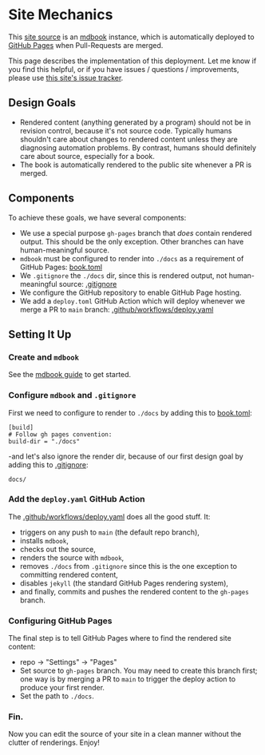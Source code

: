# Site Mechanics

This [site source](https://github.com/nathan-at-least/nathan-at-least.github.io) is an [mdbook](https://rust-lang.github.io/mdBook/) instance, which is automatically deployed to [GitHub Pages](https://pages.github.com/) when Pull-Requests are merged.

This page describes the implementation of this deployment. Let me know if you find this helpful, or if you have issues / questions / improvements, please use [this site's issue tracker](https://github.com/nathan-at-least/nathan-at-least.github.io/issues).

## Design Goals

- Rendered content (anything generated by a program) should not be in revision control, because it's not source code. Typically humans shouldn't care about changes to rendered content unless they are diagnosing automation problems. By contrast, humans should definitely care about source, especially for a book.
- The book is automatically rendered to the public site whenever a PR is merged.

## Components

To achieve these goals, we have several components:

- We use a special purpose `gh-pages` branch that *does* contain rendered output. This should be the only exception. Other branches can have human-meaningful source.
- `mdbook` must be configured to render into `./docs` as a requirement of GitHub Pages: [book.toml](https://github.com/nathan-at-least/nathan-at-least.github.io/blob/8e77b8babaf681fa67cd08575a3b0d9dc8e85532/book.toml#L8-L10)
- We `.gitignore` the `./docs` dir, since this is rendered output, not human-meaningful source: [.gitignore](https://github.com/nathan-at-least/nathan-at-least.github.io/blob/8e77b8babaf681fa67cd08575a3b0d9dc8e85532/.gitignore#L1)
- We configure the GitHub repository to enable GitHub Page hosting.
- We add a `deploy.toml` GitHub Action which will deploy whenever we merge a PR to `main` branch: [.github/workflows/deploy.yaml](https://github.com/nathan-at-least/nathan-at-least.github.io/blob/f37628c2e9529562d8bed75974f8472706ee9631/.github/workflows/deploy.yaml)

## Setting It Up

### Create and `mdbook`

See the [mdbook guide](https://rust-lang.github.io/mdBook/guide/creating.html) to get started.

### Configure `mdbook` and `.gitignore`

First we need to configure to render to `./docs` by adding this to [book.toml](https://github.com/nathan-at-least/nathan-at-least.github.io/blob/8e77b8babaf681fa67cd08575a3b0d9dc8e85532/book.toml#L8-L10):

```
[build]
# Follow gh pages convention:
build-dir = "./docs"
```

-and let's also ignore the render dir, because of our first design goal by adding this to [.gitignore](https://github.com/nathan-at-least/nathan-at-least.github.io/blob/8e77b8babaf681fa67cd08575a3b0d9dc8e85532/.gitignore#L1):

```
docs/
```

### Add the `deploy.yaml` GitHub Action

The [.github/workflows/deploy.yaml](https://github.com/nathan-at-least/nathan-at-least.github.io/blob/f37628c2e9529562d8bed75974f8472706ee9631/.github/workflows/deploy.yaml) does all the good stuff. It:

- triggers on any push to `main` (the default repo branch),
- installs `mdbook`,
- checks out the source,
- renders the source with `mdbook`,
- removes `./docs` from `.gitignore` since this is the one exception to committing rendered content,
- disables `jekyll` (the standard GitHub Pages rendering system),
- and finally, commits and pushes the rendered content to the `gh-pages` branch.

### Configuring GitHub Pages

The final step is to tell GitHub Pages where to find the rendered site content:

- repo -> "Settings" -> "Pages"
- Set source to `gh-pages` branch. You may need to create this branch first; one way is by merging a PR to `main` to trigger the deploy action to produce your first render.
- Set the path to `./docs`.

### Fin.

Now you can edit the source of your site in a clean manner without the clutter of renderings. Enjoy!
